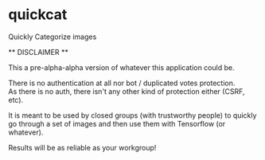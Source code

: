 # quickcat
Quickly Categorize images

** DISCLAIMER **

This a pre-alpha-alpha version of whatever this application could be.

There is no authentication at all nor bot / duplicated votes protection.  
As there is no auth, there isn't any other kind of protection either (CSRF, etc).  

It is meant to be used by closed groups (with trustworthy people) to quickly go through a set of images and then use them with Tensorflow (or whatever).  

Results will be as reliable as your workgroup!
